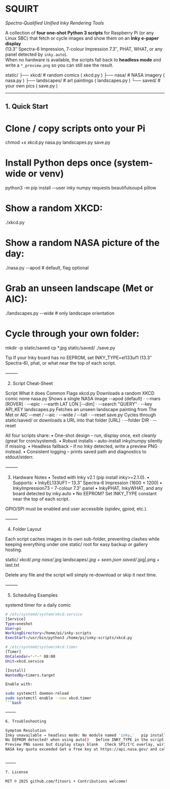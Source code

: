 # SQUIRT
*Spectra-Qualified Unified Inky Rendering Tools*

A collection of **four one-shot Python 3 scripts** for Raspberry Pi (or any Linux SBC)
that fetch or cycle images and show them on an **Inky e-paper display**  
(13.3″ Spectra-6 Impression, 7-colour Impression 7.3″, PHAT, WHAT, or any panel
detected by `inky.auto`).  
When no hardware is available, the scripts fall back to **headless mode** and
write a `*_preview.png` so you can still see the result.

static/
├── xkcd/          # random comics ( xkcd.py )
├── nasa/          # NASA imagery   ( nasa.py )
├── landscapes/    # art paintings  ( landscapes.py )
└── saved/         # your own pics  ( save.py )

---

## 1. Quick Start

# Clone / copy scripts onto your Pi
chmod +x xkcd.py nasa.py landscapes.py save.py

# Install Python deps once (system-wide or venv)
python3 -m pip install --user inky numpy requests beautifulsoup4 pillow

# Show a random XKCD:
./xkcd.py

# Show a random NASA picture of the day:
./nasa.py --apod        # default, flag optional

# Grab an unseen landscape (Met or AIC):
./landscapes.py --wide  # only landscape orientation

# Cycle through your own folder:
mkdir -p static/saved
cp *.jpg static/saved/
./save.py

Tip  If your Inky board has no EEPROM, set
INKY_TYPE=el133uf1 (13.3″ Spectra-6), phat, or what
near the top of each script.

⸻

2. Script Cheat-Sheet

Script	What it does	Common Flags
xkcd.py	Downloads a random XKCD comic	none
nasa.py	Shows a single NASA image	--apod (default) · --mars [ROVER] · --epic · --earth LAT LON [--dim] · --search "QUERY" · --key API_KEY
landscapes.py	Fetches an unseen landscape painting from The Met or AIC	--met / --aic · --wide / --tall · --reset
save.py	Cycles through static/saved/ or downloads a URL into that folder	[URL] · --folder DIR · --reset

All four scripts share:
	•	One-shot design – run, display once, exit cleanly (great for cron/systemd).
	•	Robust installs – auto-install inky/numpy silently if missing.
	•	Headless fallback – if no Inky detected, write a preview PNG instead.
	•	Consistent logging – prints saved path and diagnostics to stdout/stderr.

⸻

3. Hardware Notes
	•	Tested with Inky v2.1 (pip install inky>=2.1.0).
	•	Supports:
	•	InkyEL133UF1 – 13.3″ Spectra-6 Impression (1600 × 1200)
	•	InkyImpression73 – 7-colour 7.3″ panel
	•	InkyPHAT, InkyWHAT, and any board detected by inky.auto
	•	No EEPROM? Set INKY_TYPE constant near the top of each script.

GPIO/SPI must be enabled and user accessible (spidev, gpiod, etc.).

⸻

4. Folder Layout

Each script caches images in its own sub-folder, preventing clashes while
keeping everything under one static/ root for easy backup or gallery hosting.

static/
    xkcd/*.png
    nasa/*.jpg
    landscapes/*.jpg    + seen.json
    saved/*.jpg|.png    + last.txt

Delete any file and the script will simply re-download or skip it next time.

⸻

5. Scheduling Examples

systemd timer for a daily comic

```bash
# /etc/systemd/system/xkcd.service
[Service]
Type=oneshot
User=pi
WorkingDirectory=/home/pi/inky-scripts
ExecStart=/usr/bin/python3 /home/pi/inky-scripts/xkcd.py

# /etc/systemd/system/xkcd.timer
[Timer]
OnCalendar=*-*-* 08:00
Unit=xkcd.service

[Install]
WantedBy=timers.target

Enable with:

sudo systemctl daemon-reload
sudo systemctl enable --now xkcd.timer
```bash

⸻

6. Troubleshooting

Symptom	Resolution
Inky unavailable → headless mode: No module named 'inky…'	pip install --user inky numpy
No EEPROM detected! when using auto()	Define INKY_TYPE in the script (el133uf1, phat, what, …).
Preview PNG saves but display stays blank	Check SPI/I²C overlay, wiring, and run as a user in the gpio group.
NASA key quota exceeded	Get a free key at https://api.nasa.gov/ and call script with --key.


⸻

7. License

MIT © 2025 github.com/fitoori • Contributions welcome!

